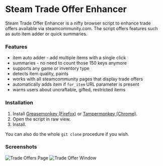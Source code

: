 # Steam Trade Offer Enhancer

Steam Trade Offer Enhancer is a nifty browser script to enhance trade offers available via steamcommunity.com. The script offers features such as auto item adder or quick summaries.

### Features

* item auto adder - add multiple items with a single click
* summaries - no need to count those 150 keys anymore
* supports any game or inventory type
* detects item quality, paints
* works with all steamcommunity pages that display trade offers
* automatically adds item if `for_item` URL parameter is present
* warns users about uncraftable, gifted, restricted items

### Installation

1. Install [Greasemonkey (Firefox)](http://www.greasespot.net/) or [Tampermonkey (Chrome)](https://chrome.google.com/webstore/detail/tampermonkey/dhdgffkkebhmkfjojejmpbldmpobfkfo).
2. Open the script in raw view.
3. Install.

You can also do the whole `git clone` procedure if you wish.

### Screenshots

![Trade Offers Page](http://i.imgur.com/JLUb7De.png)
![Trade Offer Window](http://i.imgur.com/6nhF69X.png)
